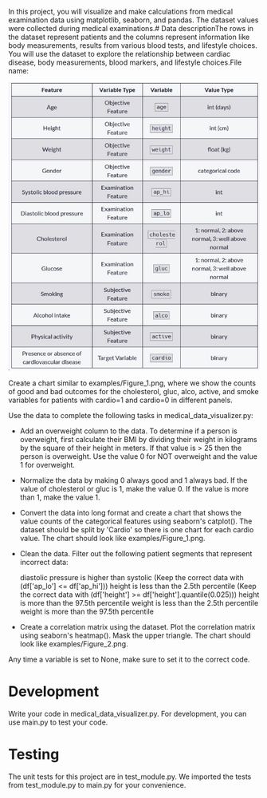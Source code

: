 In this project, you will visualize and make calculations from medical examination data using matplotlib, seaborn, and pandas. The dataset values were collected during medical examinations.# Data descriptionThe rows in the dataset represent patients and the columns represent information like body measurements, results from various blood tests, and lifestyle choices. You will use the dataset to explore the relationship between cardiac disease, body measurements, blood markers, and lifestyle choices.File name: 


![dataTable](https://github.com/Alikhani2024/DAWP-Excersise-3-Medical-Data-Visualizer/blob/main/1.jpg)

Create a chart similar to examples/Figure_1.png, where we show the counts of good and bad outcomes for the cholesterol, gluc, alco, active, and smoke variables for patients with cardio=1 and cardio=0 in different panels.

Use the data to complete the following tasks in medical_data_visualizer.py:

+ Add an overweight column to the data. To determine if a person is overweight, first calculate their BMI by dividing their weight in kilograms by the square of their height in meters. If that value is > 25 then the person is overweight. Use the value 0 for NOT overweight and the value 1 for overweight.

+ Normalize the data by making 0 always good and 1 always bad. If the value of cholesterol or gluc is 1, make the value 0. If the value is more than 1, make the value 1.


+ Convert the data into long format and create a chart that shows the value counts of the categorical features using seaborn's catplot(). The dataset should be split by 'Cardio' so there is one chart for each cardio value. The chart should look like examples/Figure_1.png.

+ Clean the data. Filter out the following patient segments that represent incorrect data:

    diastolic pressure is higher than systolic (Keep the correct data with (df['ap_lo'] <= df['ap_hi']))
    height is less than the 2.5th percentile (Keep the correct data with (df['height'] >= df['height'].quantile(0.025)))
    height is more than the 97.5th percentile
    weight is less than the 2.5th percentile
    weight is more than the 97.5th percentile

+ Create a correlation matrix using the dataset. Plot the correlation matrix using seaborn's heatmap(). Mask the upper triangle. The chart should look like examples/Figure_2.png.

Any time a variable is set to None, make sure to set it to the correct code.


# Development

Write your code in medical_data_visualizer.py. For development, you can use main.py to test your code.
# Testing

The unit tests for this project are in test_module.py. We imported the tests from test_module.py to main.py for your convenience.

